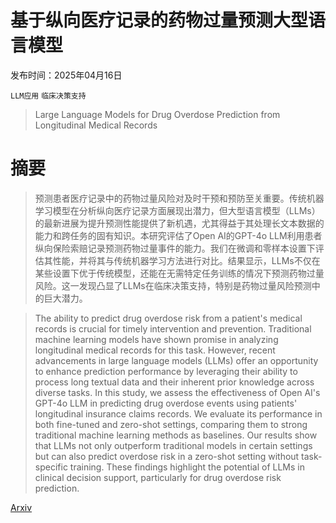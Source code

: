 # 基于纵向医疗记录的药物过量预测大型语言模型

发布时间：2025年04月16日

`LLM应用` `临床决策支持`

> Large Language Models for Drug Overdose Prediction from Longitudinal Medical Records

# 摘要

> 预测患者医疗记录中的药物过量风险对及时干预和预防至关重要。传统机器学习模型在分析纵向医疗记录方面展现出潜力，但大型语言模型（LLMs）的最新进展为提升预测性能提供了新机遇，尤其得益于其处理长文本数据的能力和跨任务的固有知识。本研究评估了Open AI的GPT-4o LLM利用患者纵向保险索赔记录预测药物过量事件的能力。我们在微调和零样本设置下评估其性能，并将其与传统机器学习方法进行对比。结果显示，LLMs不仅在某些设置下优于传统模型，还能在无需特定任务训练的情况下预测药物过量风险。这一发现凸显了LLMs在临床决策支持，特别是药物过量风险预测中的巨大潜力。

> The ability to predict drug overdose risk from a patient's medical records is crucial for timely intervention and prevention. Traditional machine learning models have shown promise in analyzing longitudinal medical records for this task. However, recent advancements in large language models (LLMs) offer an opportunity to enhance prediction performance by leveraging their ability to process long textual data and their inherent prior knowledge across diverse tasks. In this study, we assess the effectiveness of Open AI's GPT-4o LLM in predicting drug overdose events using patients' longitudinal insurance claims records. We evaluate its performance in both fine-tuned and zero-shot settings, comparing them to strong traditional machine learning methods as baselines. Our results show that LLMs not only outperform traditional models in certain settings but can also predict overdose risk in a zero-shot setting without task-specific training. These findings highlight the potential of LLMs in clinical decision support, particularly for drug overdose risk prediction.

[Arxiv](https://arxiv.org/abs/2504.11792)